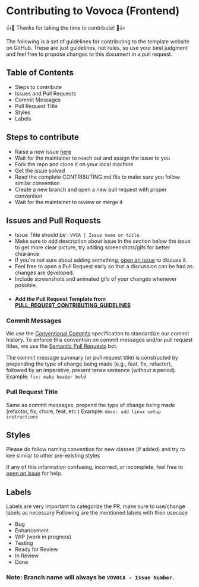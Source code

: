 # Contributing to Vovoca (Frontend)

:+1::tada: Thanks for taking the time to contribute! :tada::+1:

The following is a set of guidelines for contributing to the template website
on GitHub. These are just guidelines, not rules, so use your best judgment and
feel free to propose changes to this document in a pull request.

## Table of Contents

- Steps to contribute
- Issues and Pull Requests
- Commit Messages
- Pull Request Title
- Styles
- Labels

## Steps to contribute

- Raise a new issue [here](https://github.com/varun-singhh/vovoca/issues)
- Wait for the maintainer to reach out and assign the issue to you
- Fork the repo and clone it on your local machine
- Get the issue solved
- Read the complete CONTRIBUTING.md file to make sure you follow similar convention
- Create a new branch and open a new pull request with proper convention
- Wait for the maintainer to review or merge it

## Issues and Pull Requests
- Issue Title should be : `VVCA | Issue name or title`
- Make sure to add description about issue in the section below the issue to get more clear picture, try adding screenshots/gifs for better clearance
- If you're not sure about adding something, [open an issue](https://github.com/varun-singhh/vovoca/issues/new) to discuss it.
- Feel free to open a Pull Request early so that a discussion can be had as changes are developed.
- Include screenshots and animated gifs of your changes whenever possible.
- #### Add the Pull Request Template from [PULL_REQUEST_CONTRIBUTING_GUIDELINES](https://github.com/Deveimer/vovoca-frontend/blob/Development/.github/PULL_REQUEST_TEMPLATE/pull_request_template.md)


### Commit Messages

We use the [Conventional Commits](https://www.conventionalcommits.org/en/v1.0.0/) specification to standardize our commit history. To enforce this convention on commit messages and/or pull request titles, we use the [Semantic Pull Requests](https://github.com/probot/semantic-pull-requests) bot.

The commit message summary (or pull request title) is constructed by prepending the type of change being made (e.g., feat, fix, refactor), followed by an imperative, present tense sentence (without a period).
Example: `fix: make header bold`

### Pull Request Title

Same as commit messages, prepend the type of change being made (refactor, fix, chore, feat, etc.)
Example: `docs: add linux setup instructions`

## Styles

Please do follow naming convention for new classes (if added) and try to kee similar to other pre-existing styles

If any of this information confusing, incorrect, or incomplete, feel free to
[open an issue](https://github.com/varun-singhh/vovoca/issues/new)
for help.

## Labels

Labels are very important to categorize the PR, make sure to use/change labels as necessary
Following are the mentioned labels with their usecase
- Bug
- Enhancement
- WIP (work in progress)
- Testing
- Ready for Review
- In Review
- Done

### Note: Branch name will always be `VOVOCA - Issue Number`.
